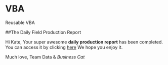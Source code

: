 VBA
===

Reusable VBA





##The Daily Field Production Report

Hi Kate,
Your super awesome  __daily production report__ has been completed. You can access it by clicking [here](www.googledrive.com)
We hope you enjoy it.

Much love,
Team Data &  _Business Cat_
